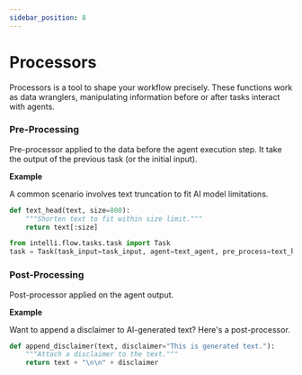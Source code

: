 ```yaml
---
sidebar_position: 8
---
```


# Processors

Processors is a tool to shape your workflow precisely. These functions work as data wranglers, manipulating information before or after tasks interact with agents.

### Pre-Processing

Pre-processor applied to the data before the agent execution step. It take the output of the previous task (or the initial input).

**Example**

A common scenario involves text truncation to fit AI model limitations.

```python
def text_head(text, size=800):
    """Shorten text to fit within size limit."""
    return text[:size]

from intelli.flow.tasks.task import Task
task = Task(task_input=task_input, agent=text_agent, pre_process=text_head)
```

### Post-Processing

Post-processor applied on the agent output.

**Example**

Want to append a disclaimer to AI-generated text? Here's a post-processor.

```python
def append_disclaimer(text, disclaimer="This is generated text."):
    """Attach a disclaimer to the text."""
    return text + "\n\n" + disclaimer
```
